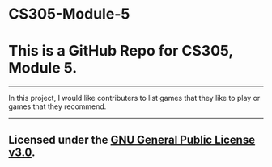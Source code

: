 # CS305-Module-5
This is a GitHub Repo for CS305, Module 5.
===

***

In this project, I would like contributers to list games that they like to play or games that they recommend.

***

Licensed under the [GNU General Public License v3.0](LICENSE).
---
